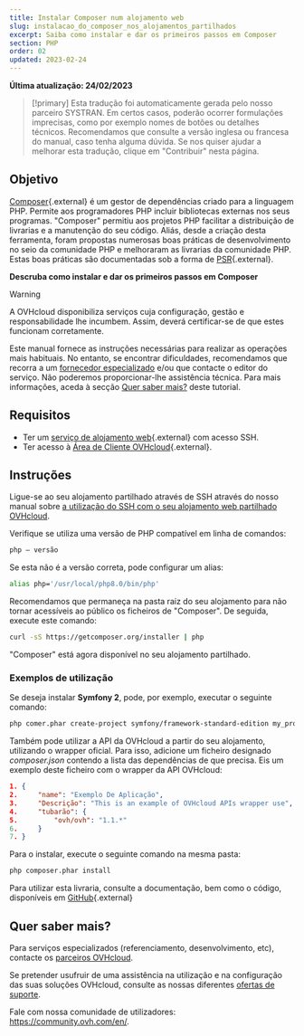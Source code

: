 ```yaml
---
title: Instalar Composer num alojamento web
slug: instalacao_do_composer_nos_alojamentos_partilhados
excerpt: Saiba como instalar e dar os primeiros passos em Composer
section: PHP
order: 02
updated: 2023-02-24
---
```


**Última atualização: 24/02/2023**

> [!primary]
> Esta tradução foi automaticamente gerada pelo nosso parceiro SYSTRAN. Em certos casos, poderão ocorrer formulações imprecisas, como por exemplo nomes de botões ou detalhes técnicos. Recomendamos que consulte a versão inglesa ou francesa do manual, caso tenha alguma dúvida. Se nos quiser ajudar a melhorar esta tradução, clique em "Contribuir" nesta página.
>

## Objetivo

[Composer](https://getcomposer.org/){.external} é um gestor de dependências criado para a linguagem PHP. Permite aos programadores PHP incluir bibliotecas externas nos seus programas. "Composer" permitiu aos projetos PHP facilitar a distribuição de livrarias e a manutenção do seu código. Aliás, desde a criação desta ferramenta, foram propostas numerosas boas práticas de desenvolvimento no seio da comunidade PHP e melhoraram as livrarias da comunidade PHP. Estas boas práticas são documentadas sob a forma de [PSR](http://www.php-fig.org/){.external}.

**Descruba como instalar e dar os primeiros passos em Composer**

> [!warning]
>
> A OVHcloud disponibiliza serviços cuja configuração, gestão e responsabilidade lhe incumbem. Assim, deverá certificar-se de que estes funcionam corretamente.
> 
> Este manual fornece as instruções necessárias para realizar as operações mais habituais. No entanto, se encontrar dificuldades, recomendamos que recorra a um [fornecedor especializado](https://partner.ovhcloud.com/pt/) e/ou que contacte o editor do serviço. Não poderemos proporcionar-lhe assistência técnica. Para mais informações, aceda à secção [Quer saber mais?](#go-further) deste tutorial.
> 

## Requisitos

- Ter um [serviço de alojamento web](https://www.ovhcloud.com/pt/web-hosting/){.external} com acesso SSH.
- Ter acesso à [Área de Cliente OVHcloud](https://www.ovh.com/auth/?action=gotomanager&from=https://www.ovh.pt/&ovhSubsidiary=pt){.external}.

## Instruções

Ligue-se ao seu alojamento partilhado através de SSH através do nosso manual sobre [a utilização do SSH com o seu alojamento web partilhado OVHcloud](https://docs.ovh.com/pt/hosting/partilhado_o_ssh_nos_alojamentos_partilhados/).

Verifique se utiliza uma versão de PHP compatível em linha de comandos:

```bash
php — versão
```

Se esta não é a versão correta, pode configurar um alias:

```bash
alias php='/usr/local/php8.0/bin/php'
```

Recomendamos que permaneça na pasta raiz do seu alojamento para não tornar acessíveis ao público os ficheiros de "Composer". De seguida, execute este comando:

```bash
curl -sS https://getcomposer.org/installer | php
```

"Composer" está agora disponível no seu alojamento partilhado.


### Exemplos de utilização

Se deseja instalar **Symfony 2**, pode, por exemplo, executar o seguinte comando:

```bash
php comer.phar create-project symfony/framework-standard-edition my_project_name "2.7*"
```

Também pode utilizar a API da OVHcloud a partir do seu alojamento, utilizando o wrapper oficial. Para isso, adicione um ficheiro designado *composer.json* contendo a lista das dependências de que precisa. Eis um exemplo deste ficheiro com o wrapper da API OVHcloud:

```json
1. {
2.     "name": "Exemplo De Aplicação",
3.     "Descrição": "This is an example of OVHcloud APIs wrapper use",
4.     "tubarão": {
5.         "ovh/ovh": "1.1.*"
6.     }
7. }
```

Para o instalar, execute o seguinte comando na mesma pasta:

```bash
php composer.phar install
```

Para utilizar esta livraria, consulte a documentação, bem como o código, disponíveis em [GitHub](https://github.com/ovh/php-ovh){.external}

## Quer saber mais? <a name="go-further"></a>

Para serviços especializados (referenciamento, desenvolvimento, etc), contacte os [parceiros OVHcloud](https://partner.ovhcloud.com/pt/directory/).

Se pretender usufruir de uma assistência na utilização e na configuração das suas soluções OVHcloud, consulte as nossas diferentes [ofertas de suporte](https://www.ovhcloud.com/pt/support-levels/).

Fale com nossa comunidade de utilizadores: <https://community.ovh.com/en/>. 
